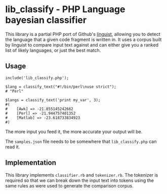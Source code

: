 # lib_classify - PHP Language bayesian classifier

This library is a partial PHP port of Github's [linguist](https://github.com/github/linguist), allowing you to detect
the language that a given code fragment is written in. It uses a corpus built by linguist to compare input text against
and can either give you a ranked list of likely languages, or just the best match.


## Usage

    include('lib_classify.php');

    $lang = classify_text("#!/bin/perl\nuse strict");
    # "Perl"

    $langs = classify_text('print my_var', 3);
    #(
    #    [Awk] => -21.855145242662
    #    [Perl] => -21.944757401352
    #    [Matlab] => -23.618733834923
    #)

The more input you feed it, the more accurate your output will be.

The `samples.json` file needs to be somewhere that `lib_classify.php` can read it.


## Implementation

This library implements `classifier.rb` and `tokenizer.rb`. The tokenizer is required so that we can break down
the input text into tokens using the same rules as were used to generate the comparison corpus.
